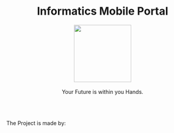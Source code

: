 <div align="center">
 <h1>Informatics Mobile Portal</h1>
 <img src="https://github.com/kanaderi123/IPortal/blob/main/media/colored.png" width="150" align="center" />
 <br/> <br/>
 Your Future is within you Hands.
</div>

<br/><br/><br/>
The Project is made by:
